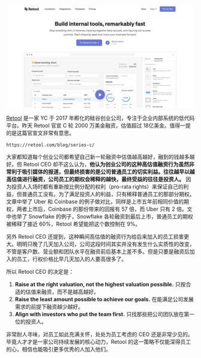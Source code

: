 
![](/static/s1/1/retool.png)

[Retool](https://retool.com/) 是一家 YC 于 2017 年孵化的硅谷创业公司，专注于企业内部系统的低代码平台。昨天 Retool 官宣 C 轮 2000 万美金融资，估值超过 18亿美金。值得一提的是这篇官宣文非常有意思。

```urlpreview
https://retool.com/blog/series-c/
```

大家都知道每个创业公司都希望自己新一轮融资中估值越高越好，融到的钱越多越好。但 Retool CEO 却不这么认为，**他认为创业公司的这种高估值融资行为虽然非常利于吸引媒体的报道，但最终损害的是公司普通员工的切实利益。往往越早以越高估值进行融资，公司员工的期权会稀释的越快，最终受益的往往是投资人。** 因为投资人入场时都有重新按比例分配的权利（pro-rata rights）来保证自己的利益，但普通员工没有。为了满足投资人的利益，只有稀释普通员工的那部分期权。文章中举了 Uber 和 Coinbase 的例子做对比，同样是上市五年前相同价值的期权，两者上市后，Coinbase 的那份带来的回报有 57 倍，而 Uber 只有 2 倍。文中也举了 Snowflake 的例子，Snowflake 各轮融资到最后上市，普通员工的期权被稀释了接近 60%，Retool 希望能把这个数控制在 9%。

另外 Retool CEO 还提到，这种瞬间高估值的融资行为给后来加入的员工损害更大。明明只晚了几天加入公司，公司这段时间其实并没有发生什么实质性的改变，不管是客户数、营业额和团队水平在融资前后基本上差不多。但是只要是融资后加入的员工，行权价格比早几天加入的人要高很多了。

所以 Retool CEO 的决定是：

1. **Raise at the right valuation, not the highest valuation possible.** 只按合适的估值来融资，而不是越高越好。
2. **Raise the least amount possible to achieve our goals.** 在能满足公司发展需求的前提下融资越少越好。
3. **Align with investors who put the team first.** 只找那些把公司团队放在第一位的投资人。

非常耐人寻味，对员工如此充满关怀，处处为员工考虑的 CEO 还是非常少见的。毕竟人才才是一家公司持续发展的核心动力，Retool 的这一策略不仅能深得员工的心，相信也能吸引更多优秀的人加入他们。
